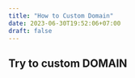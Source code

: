 ```yaml
---
title: "How to Custom Domain"
date: 2023-06-30T19:52:06+07:00
draft: false
---
```


## Try to custom DOMAIN
